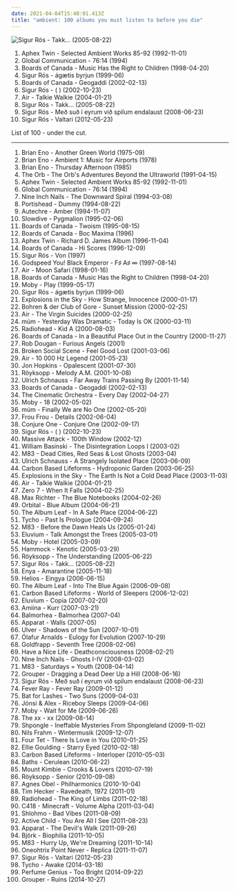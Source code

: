 ```yaml
---
date: 2021-04-04T15:40:01.413Z
title: "ambient: 100 albums you must listen to before you die"
---
```

![Sigur Rós - Takk... (2005-08-22)](http://coverartarchive.org/release/4e5c0257-cf0e-3ece-95e6-bf3dc4c18f2b/8227839938-500.jpg "Sigur Rós - Takk... (2005-08-22)")
<ol class="albums">
<li data-cover="https://via.placeholder.com/450" data-tags="ambient" role="button">Aphex Twin - Selected Ambient Works 85-92 (1992-11-01)</li>
<li data-cover="https://via.placeholder.com/450" data-tags="ambient" role="button">Global Communication - 76:14 (1994)</li>
<li data-cover="https://via.placeholder.com/450" data-tags="ambient, idm, electronic" role="button">Boards of Canada - Music Has the Right to Children (1998-04-20)</li>
<li data-cover="http://coverartarchive.org/release/3f38169f-6501-4383-8a0e-06d416338e8f/6928375238-500.jpg" data-tags="post-rock" role="button">Sigur Rós - ágætis byrjun (1999-06)</li>
<li data-cover="http://coverartarchive.org/release/472c0a00-1d4e-4df4-b3e3-7d0276367efe/20976348409-500.jpg" data-tags="ambient, electronic" role="button">Boards of Canada - Geogaddi (2002-02-13)</li>
<li data-cover="https://via.placeholder.com/450" data-tags="post-rock" role="button">Sigur Rós - ( ) (2002-10-23)</li>
<li data-cover="http://coverartarchive.org/release/b8f3c647-89b1-4cd6-bb71-a91072380e46/2979651729-500.jpg" data-tags="electronic" role="button">Air - Talkie Walkie (2004-01-21)</li>
<li data-cover="http://coverartarchive.org/release/4e5c0257-cf0e-3ece-95e6-bf3dc4c18f2b/8227839938-500.jpg" data-tags="post-rock" role="button">Sigur Rós - Takk... (2005-08-22)</li>
<li data-cover="http://coverartarchive.org/release/e4cef835-f2ac-48df-8407-b38ac4ec9969/22564414072-500.jpg" data-tags="post-rock" role="button">Sigur Rós - Með suð í eyrum við spilum endalaust (2008-06-23)</li>
<li data-cover="http://coverartarchive.org/release/173c790a-264c-4134-9ffb-9b7aa78da6f5/1819827377-500.jpg" data-tags="ambient, post-rock" role="button">Sigur Rós - Valtari (2012-05-23)</li>
</ol>
List of 100 - under the cut.
<!-- more -->

_________________

<ol class="albums">
<li data-cover="http://coverartarchive.org/release/edb5b432-6f54-41e5-af58-07d31668ef3a/11436345573-500.jpg" data-tags="ambient" role="button">
Brian Eno - Another Green World (1975-09)
</li>
<li data-cover="https://via.placeholder.com/450" data-tags="ambient" role="button">
Brian Eno - Ambient 1: Music for Airports (1978)
</li>
<li data-cover="https://img.discogs.com/y69Li4KB2GZYffBULeD-Nv1LlF0=/fit-in/600x600/filters:strip_icc():format(jpeg):mode_rgb():quality(90)/discogs-images/R-1231002-1266250803.jpeg.jpg" data-tags="ambient" role="button">
Brian Eno - Thursday Afternoon (1985)
</li>
<li data-cover="http://coverartarchive.org/release/476d5ee1-266a-45d1-940a-d706663bb3f9/9717211777-500.jpg" data-tags="electronic, ambient" role="button">
The Orb - The Orb's Adventures Beyond the Ultraworld (1991-04-15)
</li>
<li data-cover="https://via.placeholder.com/450" data-tags="ambient" role="button">
Aphex Twin - Selected Ambient Works 85-92 (1992-11-01)
</li>
<li data-cover="https://via.placeholder.com/450" data-tags="ambient" role="button">
Global Communication - 76:14 (1994)
</li>
<li data-cover="http://coverartarchive.org/release/ab64976f-52a8-44e7-9aa3-d6703604bc2f/7159970718-500.jpg" data-tags="industrial, industrial rock" role="button">
Nine Inch Nails - The Downward Spiral (1994-03-08)
</li>
<li data-cover="http://coverartarchive.org/release/87888070-1b25-4830-aebc-dee490058b74/2550628489-500.jpg" data-tags="trip-hop" role="button">
Portishead - Dummy (1994-08-22)
</li>
<li data-cover="https://via.placeholder.com/450" data-tags="idm, ambient, electronic" role="button">
Autechre - Amber (1994-11-07)
</li>
<li data-cover="https://img.discogs.com/fFoc3CnP3PL9Vpv3wihBhmRg83Y=/fit-in/600x600/filters:strip_icc():format(jpeg):mode_rgb():quality(90)/discogs-images/R-584370-1217716047.jpeg.jpg" data-tags="shoegaze, ambient, dream pop" role="button">
Slowdive - Pygmalion (1995-02-06)
</li>
<li data-cover="http://coverartarchive.org/release/a95dbc6e-3066-46ea-91ed-cfb9539f0c7c/3483045674-500.jpg" data-tags="idm, electronic, downtempo, ambient" role="button">
Boards of Canada - Twoism (1995-08-15)
</li>
<li data-cover="http://coverartarchive.org/release/e42d0f12-ff31-46a2-aa45-ffa99712f392/8102384247-500.jpg" data-tags="ambient, idm" role="button">
Boards of Canada - Boc Maxima (1996)
</li>
<li data-cover="https://via.placeholder.com/450" data-tags="idm, electronic" role="button">
Aphex Twin - Richard D. James Album (1996-11-04)
</li>
<li data-cover="https://via.placeholder.com/450" data-tags="ambient" role="button">
Boards of Canada - Hi Scores (1996-12-09)
</li>
<li data-cover="https://img.discogs.com/4opvcXLy8bbXDmILdXxVQkmzQlM=/fit-in/600x585/filters:strip_icc():format(jpeg):mode_rgb():quality(90)/discogs-images/R-r_122593-001.jpg.jpg" data-tags="ambient, post-rock" role="button">
Sigur Rós - Von (1997)
</li>
<li data-cover="http://coverartarchive.org/release/771ae005-6f8b-4831-9350-c3a7fdcb2442/2324127707-500.jpg" data-tags="post-rock" role="button">
Godspeed You! Black Emperor - F♯ A♯ ∞ (1997-08-14)
</li>
<li data-cover="http://coverartarchive.org/release/4c55906c-349b-362d-922e-956762912b42/1257682386-500.jpg" data-tags="electronic, chillout" role="button">
Air - Moon Safari (1998-01-16)
</li>
<li data-cover="https://via.placeholder.com/450" data-tags="ambient, idm, electronic" role="button">
Boards of Canada - Music Has the Right to Children (1998-04-20)
</li>
<li data-cover="http://coverartarchive.org/release/447055bf-f2a4-3f4b-9124-2c7d61d845fc/11827288168-500.jpg" data-tags="electronic" role="button">
Moby - Play (1999-05-17)
</li>
<li data-cover="http://coverartarchive.org/release/3f38169f-6501-4383-8a0e-06d416338e8f/6928375238-500.jpg" data-tags="post-rock" role="button">
Sigur Rós - ágætis byrjun (1999-06)
</li>
<li data-cover="http://coverartarchive.org/release/3cf540c3-fed6-3e22-9b9c-404927874050/2835781208-500.jpg" data-tags="post-rock" role="button">
Explosions in the Sky - How Strange, Innocence (2000-01-17)
</li>
<li data-cover="http://coverartarchive.org/release/e41015a1-90c0-47b3-9ca5-2b1055f1e3d6/6762804815-500.jpg" data-tags="jazz, ambient, noir jazz, doom jazz" role="button">
Bohren & der Club of Gore - Sunset Mission (2000-02-25)
</li>
<li data-cover="http://coverartarchive.org/release/f2720fc5-b57f-4639-a6e8-a1e50dcfd51b/1616160456-500.jpg" data-tags="soundtrack" role="button">
Air - The Virgin Suicides (2000-02-25)
</li>
<li data-cover="https://via.placeholder.com/450" data-tags="ambient, glitch, electronica, post-rock" role="button">
múm - Yesterday Was Dramatic - Today Is OK (2000-03-11)
</li>
<li data-cover="http://coverartarchive.org/release/b13f061a-bd3c-3aaf-9a60-64a0c6f7aee5/2563832918-500.jpg" data-tags="electronic, alternative, experimental" role="button">
Radiohead - Kid A (2000-08-03)
</li>
<li data-cover="http://coverartarchive.org/release/c5121f79-d6a3-4a07-876f-180f8bfe76d8/8866382616-500.jpg" data-tags="idm, ambient, electronic" role="button">
Boards of Canada - In a Beautiful Place Out in the Country (2000-11-27)
</li>
<li data-cover="https://img.discogs.com/isniMsRL2XRq3oPsM1fVA2xo7Vk=/fit-in/600x601/filters:strip_icc():format(jpeg):mode_rgb():quality(90)/discogs-images/R-65770-1454768663-3762.jpeg.jpg" data-tags="electronic, trip-hop" role="button">
Rob Dougan - Furious Angels (2001)
</li>
<li data-cover="http://coverartarchive.org/release/bcc94f56-bdb0-32b7-9d1b-fda488bff5dc/27138605951-500.jpg" data-tags="post-rock, ambient" role="button">
Broken Social Scene - Feel Good Lost (2001-03-06)
</li>
<li data-cover="http://coverartarchive.org/release/667851cb-0f84-3fdd-8882-33902fa16aef/27398009848-500.jpg" data-tags="electronic" role="button">
Air - 10 000 Hz Legend (2001-05-23)
</li>
<li data-cover="http://coverartarchive.org/release/52866029-e8eb-4cc1-9393-a1e495274480/2262005119-500.jpg" data-tags="ambient" role="button">
Jon Hopkins - Opalescent (2001-07-30)
</li>
<li data-cover="https://img.discogs.com/cCrsEjLACyczWsYITTOxwaMW5rM=/fit-in/500x500/filters:strip_icc():format(jpeg):mode_rgb():quality(90)/discogs-images/R-1831286-1251312241.jpeg.jpg" data-tags="electronic, chillout" role="button">
Röyksopp - Melody A.M. (2001-10-08)
</li>
<li data-cover="https://via.placeholder.com/450" data-tags="ambient, electronic" role="button">
Ulrich Schnauss - Far Away Trains Passing By (2001-11-14)
</li>
<li data-cover="http://coverartarchive.org/release/472c0a00-1d4e-4df4-b3e3-7d0276367efe/20976348409-500.jpg" data-tags="ambient, electronic" role="button">
Boards of Canada - Geogaddi (2002-02-13)
</li>
<li data-cover="http://coverartarchive.org/release/bb4d834e-c21a-4288-bbee-d9b86c6c3f8b/3772697596-500.jpg" data-tags="downtempo, jazz" role="button">
The Cinematic Orchestra - Every Day (2002-04-27)
</li>
<li data-cover="http://coverartarchive.org/release/de88c422-1cf3-49cc-9095-3cda552b8727/4262680116-500.jpg" data-tags="electronic" role="button">
Moby - 18 (2002-05-02)
</li>
<li data-cover="https://img.discogs.com/lXD8whyAYclV6eo5oxbFpF-BrwU=/fit-in/600x463/filters:strip_icc():format(jpeg):mode_rgb():quality(90)/discogs-images/R-1902743-1251309415.jpeg.jpg" data-tags="electronic" role="button">
múm - Finally We are No One (2002-05-20)
</li>
<li data-cover="https://img.discogs.com/daq5ZWT8FClVsv-3G5seTAS3fUk=/fit-in/600x600/filters:strip_icc():format(jpeg):mode_rgb():quality(90)/discogs-images/R-221364-1144835058.jpeg.jpg" data-tags="female vocalists, electronic" role="button">
Frou Frou - Details (2002-06-04)
</li>
<li data-cover="http://coverartarchive.org/release/b1374cc9-4e6f-4ec8-9902-84ae1430d0a6/21618689737-500.jpg" data-tags="ambient, chillout" role="button">
Conjure One - Conjure One (2002-09-17)
</li>
<li data-cover="https://via.placeholder.com/450" data-tags="post-rock" role="button">
Sigur Rós - ( ) (2002-10-23)
</li>
<li data-cover="http://coverartarchive.org/release/715db53a-e261-3ea1-af6d-f502201a3549/3490018723-500.jpg" data-tags="trip-hop" role="button">
Massive Attack - 100th Window (2002-12)
</li>
<li data-cover="http://coverartarchive.org/release/f47cfcd8-140d-4293-892f-572f2965b585/18484792876-500.jpg" data-tags="ambient" role="button">
William Basinski - The Disintegration Loops I (2003-02)
</li>
<li data-cover="https://img.discogs.com/cPOAGSV5Ub7EhGwDZKsrFmxKs00=/fit-in/600x597/filters:strip_icc():format(jpeg):mode_rgb():quality(90)/discogs-images/R-2711857-1362859603-3556.jpeg.jpg" data-tags="electronic, shoegaze" role="button">
M83 - Dead Cities, Red Seas & Lost Ghosts (2003-04)
</li>
<li data-cover="http://coverartarchive.org/release/4da446f6-d2c4-3c1d-bbd5-2827edd023a2/11858141676-500.jpg" data-tags="electronic, ambient" role="button">
Ulrich Schnauss - A Strangely Isolated Place (2003-06-09)
</li>
<li data-cover="http://coverartarchive.org/release/60a63876-77f5-4bf4-b3f3-243a41991093/8145793898-500.jpg" data-tags="ambient" role="button">
Carbon Based Lifeforms - Hydroponic Garden (2003-06-25)
</li>
<li data-cover="http://coverartarchive.org/release/ca19daf0-1d0e-4bc4-9972-b2a1dab4356d/15041243224-500.jpg" data-tags="post-rock" role="button">
Explosions in the Sky - The Earth Is Not a Cold Dead Place (2003-11-03)
</li>
<li data-cover="http://coverartarchive.org/release/b8f3c647-89b1-4cd6-bb71-a91072380e46/2979651729-500.jpg" data-tags="electronic" role="button">
Air - Talkie Walkie (2004-01-21)
</li>
<li data-cover="https://img.discogs.com/TntSDuGQXlbBnS7o3Jr44SA9rdQ=/fit-in/600x593/filters:strip_icc():format(jpeg):mode_rgb():quality(90)/discogs-images/R-244778-1458760798-4830.jpeg.jpg" data-tags="chillout" role="button">
Zero 7 - When It Falls (2004-02-25)
</li>
<li data-cover="http://coverartarchive.org/release/ea46398a-5501-45ec-a5f5-09a29d031f45/22058531098-500.jpg" data-tags="post-classical, contemporary classical, neoclassical, modern classical, neo-classical, piano, neo classical, postclassical, post classical" role="button">
Max Richter - The Blue Notebooks (2004-02-26)
</li>
<li data-cover="http://coverartarchive.org/release/a402de73-a281-31ea-bcac-e747ea9ca7cc/21363838332-500.jpg" data-tags="electronic, ambient" role="button">
Orbital - Blue Album (2004-06-21)
</li>
<li data-cover="http://coverartarchive.org/release/cc681229-1e2a-306d-b01c-c6f058f229bf/27655285092-500.jpg" data-tags="post-rock, instrumental" role="button">
The Album Leaf - In A Safe Place (2004-06-22)
</li>
<li data-cover="http://coverartarchive.org/release/fd01efd0-91ef-4a6a-832b-a4945c233cbf/11348812197-500.jpg" data-tags="electronic, ambient" role="button">
Tycho - Past Is Prologue (2004-09-24)
</li>
<li data-cover="http://coverartarchive.org/release/db85c244-53e7-441c-bab0-52c9c0d27450/1485479058-500.jpg" data-tags="electronic, shoegaze" role="button">
M83 - Before the Dawn Heals Us (2005-01-24)
</li>
<li data-cover="http://coverartarchive.org/release/0eab1347-285e-465a-ab35-dfbd0fa70287/2311092549-500.jpg" data-tags="ambient" role="button">
Eluvium - Talk Amongst the Trees (2005-03-01)
</li>
<li data-cover="http://coverartarchive.org/release/7a1033d0-e3f6-3dd4-993f-9df5f2f634c5/7932201661-500.jpg" data-tags="electronic" role="button">
Moby - Hotel (2005-03-09)
</li>
<li data-cover="http://coverartarchive.org/release/7f1e0988-5fe2-4e4c-9a74-6b4136d451e3/1238392358-500.jpg" data-tags="ambient" role="button">
Hammock - Kenotic (2005-03-29)
</li>
<li data-cover="http://coverartarchive.org/release/1a4c78f8-ec49-30cb-97ee-cf64a95d0e12/4483613510-500.jpg" data-tags="electronic" role="button">
Röyksopp - The Understanding (2005-06-22)
</li>
<li data-cover="http://coverartarchive.org/release/4e5c0257-cf0e-3ece-95e6-bf3dc4c18f2b/8227839938-500.jpg" data-tags="post-rock" role="button">
Sigur Rós - Takk... (2005-08-22)
</li>
<li data-cover="http://coverartarchive.org/release/b68a9abc-5e45-3fa6-8a6f-b0e9572ba1c9/8316179451-500.jpg" data-tags="new age, celtic" role="button">
Enya - Amarantine (2005-11-18)
</li>
<li data-cover="http://coverartarchive.org/release/bdbeeba8-11c2-49aa-b01d-eb445af7f44c/4469616343-500.jpg" data-tags="ambient" role="button">
Helios - Eingya (2006-06-15)
</li>
<li data-cover="https://via.placeholder.com/450" data-tags="post-rock" role="button">
The Album Leaf - Into The Blue Again (2006-09-08)
</li>
<li data-cover="http://coverartarchive.org/release/165a6363-cb9a-49a3-88da-2ea3da4742dd/2568508706-500.jpg" data-tags="ambient" role="button">
Carbon Based Lifeforms - World of Sleepers (2006-12-02)
</li>
<li data-cover="http://coverartarchive.org/release/9e0b9b07-1ac0-44d8-96a4-1b22f77b4941/15895781349-500.jpg" data-tags="ambient" role="button">
Eluvium - Copia (2007-02-20)
</li>
<li data-cover="https://via.placeholder.com/450" data-tags="ambient" role="button">
Amiina - Kurr (2007-03-21)
</li>
<li data-cover="http://coverartarchive.org/release/ea4878cf-aa0b-4763-8f22-4cfc7b4c2881/4158091289-500.jpg" data-tags="ambient, instrumental" role="button">
Balmorhea - Balmorhea (2007-04)
</li>
<li data-cover="https://via.placeholder.com/450" data-tags="idm, electronica" role="button">
Apparat - Walls (2007-05)
</li>
<li data-cover="http://coverartarchive.org/release/91f242ac-7e10-372e-9a51-2deace4a2f04/9227664763-500.jpg" data-tags="ambient" role="button">
Ulver - Shadows of the Sun (2007-10-01)
</li>
<li data-cover="http://coverartarchive.org/release/7ed90c22-74e5-3a9b-a047-5f9bcbcb01bd/1485447652-500.jpg" data-tags="piano, contemporary classical, neoclassical, post-classical, ambient" role="button">
Ólafur Arnalds - Eulogy for Evolution (2007-10-29)
</li>
<li data-cover="https://img.discogs.com/oINYvIAj4nGgB63ZUW-Wwl9rfFY=/fit-in/471x476/filters:strip_icc():format(jpeg):mode_rgb():quality(90)/discogs-images/R-2407288-1282315698.jpeg.jpg" data-tags="female vocalists, downtempo, trip-hop" role="button">
Goldfrapp - Seventh Tree (2008-02-06)
</li>
<li data-cover="http://coverartarchive.org/release/1b354727-7edb-4216-b416-67a4a9030fb4/27119269087-500.jpg" data-tags="shoegaze" role="button">
Have a Nice Life - Deathconsciousness (2008-02-21)
</li>
<li data-cover="http://coverartarchive.org/release/a6db272a-22e6-485d-8d6b-e6d7f469a08c/15668674653-500.jpg" data-tags="ambient, instrumental, industrial" role="button">
Nine Inch Nails - Ghosts I-IV (2008-03-02)
</li>
<li data-cover="http://coverartarchive.org/release/47be05f6-a0c1-4ea9-95d7-692560bc0198/1485656268-500.jpg" data-tags="electronic, shoegaze" role="button">
M83 - Saturdays = Youth (2008-04-14)
</li>
<li data-cover="http://coverartarchive.org/release/a3e18cac-ac05-4417-bd21-e2060b817ce9/14755753554-500.jpg" data-tags="ambient" role="button">
Grouper - Dragging a Dead Deer Up a Hill (2008-06-16)
</li>
<li data-cover="http://coverartarchive.org/release/e4cef835-f2ac-48df-8407-b38ac4ec9969/22564414072-500.jpg" data-tags="post-rock" role="button">
Sigur Rós - Með suð í eyrum við spilum endalaust (2008-06-23)
</li>
<li data-cover="http://coverartarchive.org/release/3e1423e4-7651-4fc3-a23a-c75ff6dd323e/6273197886-500.jpg" data-tags="electronic" role="button">
Fever Ray - Fever Ray (2009-01-12)
</li>
<li data-cover="http://coverartarchive.org/release/1589c9ec-b9d8-30e6-8f0c-57dd7c52ec35/8202001315-500.jpg" data-tags="alternative, atmospheric" role="button">
Bat for Lashes - Two Suns (2009-04-03)
</li>
<li data-cover="http://coverartarchive.org/release/06893018-03d4-3c87-9d87-93bb51881dc0/22358531244-500.jpg" data-tags="ambient, icelandic" role="button">
Jónsi & Alex - Riceboy Sleeps (2009-04-06)
</li>
<li data-cover="http://coverartarchive.org/release/8e378c3e-0af4-373f-94fc-84c03e8b4374/7932628388-500.jpg" data-tags="ambient, chillout, electronic" role="button">
Moby - Wait for Me (2009-06-26)
</li>
<li data-cover="http://coverartarchive.org/release/2d9f9aac-1884-3939-a3b7-01437151e495/7167631451-500.jpg" data-tags="indie" role="button">
The xx - xx (2009-08-14)
</li>
<li data-cover="http://coverartarchive.org/release/a4eb1981-c7e0-4d14-8df8-94e3839e99e7/7590090650-500.jpg" data-tags="ambient, psychedelic" role="button">
Shpongle - Ineffable Mysteries From Shpongleland (2009-11-02)
</li>
<li data-cover="http://coverartarchive.org/release/40180f9e-b9c1-4bc4-958c-1499bfa3d3ea/19110230455-500.jpg" data-tags="modern classical, contemporary classical, neoclassical, post-classical, neo-classical, piano" role="button">
Nils Frahm - Wintermusik (2009-12-07)
</li>
<li data-cover="http://coverartarchive.org/release/8b2abdde-9acb-44dd-84de-42592224123a/21122160818-500.jpg" data-tags="idm, electronic" role="button">
Four Tet - There Is Love in You (2010-01-25)
</li>
<li data-cover="https://img.discogs.com/N5uWvAJXzisPcRUyabNK0VMFtZI=/fit-in/600x519/filters:strip_icc():format(jpeg):mode_rgb():quality(90)/discogs-images/R-2337514-1277924801.jpeg.jpg" data-tags="trance, electronic, ambient" role="button">
Ellie Goulding - Starry Eyed (2010-02-18)
</li>
<li data-cover="http://coverartarchive.org/release/d5d1fce6-e9e1-4565-976d-f046c3d5d252/4500932243-500.jpg" data-tags="ambient, chillout" role="button">
Carbon Based Lifeforms - Interloper (2010-05-03)
</li>
<li data-cover="http://coverartarchive.org/release/5ddd6650-d435-447d-8679-98a63ddaf637/3944000674-500.jpg" data-tags="electronic, downtempo, idm" role="button">
Baths - Cerulean (2010-06-22)
</li>
<li data-cover="http://coverartarchive.org/release/c90ec1ef-cdaf-3b2c-b8eb-a823514e1757/4644031052-500.jpg" data-tags="dubstep, ambient" role="button">
Mount Kimbie - Crooks & Lovers (2010-07-19)
</li>
<li data-cover="http://coverartarchive.org/release/3c0ee85d-f641-30c8-98f3-942a18aac1ca/3464785017-500.jpg" data-tags="chillout, electronic, ambient" role="button">
Röyksopp - Senior (2010-09-08)
</li>
<li data-cover="http://coverartarchive.org/release/8e211044-0d50-4d93-a010-a006a3c4057c/1929739348-500.jpg" data-tags="acoustic, instrumental, ambient, female vocal" role="button">
Agnes Obel - Philharmonics (2010-10-04)
</li>
<li data-cover="https://via.placeholder.com/450" data-tags="ambient, drone" role="button">
Tim Hecker - Ravedeath, 1972 (2011-01)
</li>
<li data-cover="http://coverartarchive.org/release/5c545925-f48c-3d5b-b448-23a25f9ec048/5554295701-500.jpg" data-tags="electronic, experimental, alternative" role="button">
Radiohead - The King of Limbs (2011-02-18)
</li>
<li data-cover="http://coverartarchive.org/release/5e396e48-5bc1-4d28-ab34-ee77dc534fed/22120675980-500.jpg" data-tags="ambient" role="button">
C418 - Minecraft - Volume Alpha (2011-03-04)
</li>
<li data-cover="http://coverartarchive.org/release/b9e7127a-a18e-4b9e-8e9e-94f22d6d9b70/4524583924-500.jpg" data-tags="ambient, idm, wonky" role="button">
Shlohmo - Bad Vibes (2011-08-09)
</li>
<li data-cover="http://coverartarchive.org/release/560d4328-550c-40af-a2fc-f2a2b10328b4/2215573326-500.jpg" data-tags="ambient, dream pop" role="button">
Active Child - You Are All I See (2011-08-23)
</li>
<li data-cover="https://img.discogs.com/GozW49NBtRGHP72sChmrFA69m7M=/fit-in/230x230/filters:strip_icc():format(jpeg):mode_rgb():quality(90)/discogs-images/R-309857-1170001126.jpeg.jpg" data-tags="electronic, ambient" role="button">
Apparat - The Devil's Walk (2011-09-26)
</li>
<li data-cover="http://coverartarchive.org/release/e2e019b9-720c-4db9-8604-244dff44c1db/3776643792-500.jpg" data-tags="experimental" role="button">
Björk - Biophilia (2011-10-05)
</li>
<li data-cover="http://coverartarchive.org/release/0b87ebcf-216b-4255-9c19-93c12861f173/1900040046-500.jpg" data-tags="electronic, dream pop, shoegaze" role="button">
M83 - Hurry Up, We're Dreaming (2011-10-14)
</li>
<li data-cover="https://via.placeholder.com/450" data-tags="ambient" role="button">
Oneohtrix Point Never - Replica (2011-11-07)
</li>
<li data-cover="http://coverartarchive.org/release/173c790a-264c-4134-9ffb-9b7aa78da6f5/1819827377-500.jpg" data-tags="ambient, post-rock" role="button">
Sigur Rós - Valtari (2012-05-23)
</li>
<li data-cover="http://coverartarchive.org/release/0b2a9196-d842-4a2b-89ea-d77838789384/8490230955-500.jpg" data-tags="electronic, indie, instrumental, ambient, post-rock" role="button">
Tycho - Awake (2014-03-18)
</li>
<li data-cover="http://coverartarchive.org/release/b152df81-9311-4f9e-9eb6-659ade6a8c06/8512126596-500.jpg" data-tags="ambient, experimental, chamber pop, art pop" role="button">
Perfume Genius - Too Bright (2014-09-22)
</li>
<li data-cover="http://coverartarchive.org/release/aaed190c-fc3a-43c2-acdd-aa06b390b9cf/10369854892-500.jpg" data-tags="ambient" role="button">
Grouper - Ruins (2014-10-27)
</li>
</ol>